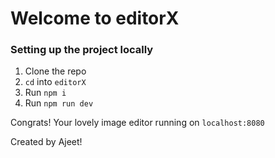 # Welcome to editorX

### Setting up the project locally

1. Clone the repo
2. `cd` into `editorX`
3. Run `npm i`
4. Run `npm run dev`

Congrats! Your lovely image editor running on `localhost:8080`

Created by Ajeet!